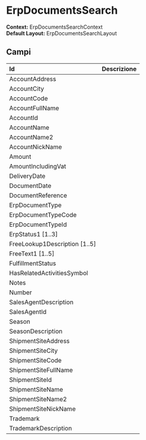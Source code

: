 # ErpDocumentsSearch

**Context:** ErpDocumentsSearchContext  
**Default Layout:** ErpDocumentsSearchLayout

## Campi

| Id | Descrizione |
| :--- | :--- |
| AccountAddress |  |
| AccountCity |  |
| AccountCode |  |
| AccountFullName |  |
| AccountId |  |
| AccountName |  |
| AccountName2 |  |
| AccountNickName |  |
| Amount |  |
| AmountIncludingVat |  |
| DeliveryDate |  |
| DocumentDate |  |
| DocumentReference |  |
| ErpDocumentType |  |
| ErpDocumentTypeCode |  |
| ErpDocumentTypeId |  |
| ErpStatus1 \[1..3\] |  |
| FreeLookup1Description \[1..5\] |  |
| FreeText1 \[1..5\] |  |
| FulfillmentStatus |  |
| HasRelatedActivitiesSymbol |  |
| Notes |  |
| Number |  |
| SalesAgentDescription |  |
| SalesAgentId |  |
| Season |  |
| SeasonDescription |  |
| ShipmentSiteAddress |  |
| ShipmentSiteCity |  |
| ShipmentSiteCode |  |
| ShipmentSiteFullName |  |
| ShipmentSiteId |  |
| ShipmentSiteName |  |
| ShipmentSiteName2 |  |
| ShipmentSiteNickName |  |
| Trademark |  |
| TrademarkDescription |  |

